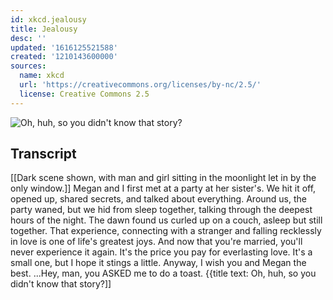 ```yaml
---
id: xkcd.jealousy
title: Jealousy
desc: ''
updated: '1616125521588'
created: '1210143600000'
sources:
  name: xkcd
  url: 'https://creativecommons.org/licenses/by-nc/2.5/'
  license: Creative Commons 2.5
---
```

![Oh, huh, so you didn't know that story?](https://imgs.xkcd.com/comics/jealousy.png)

## Transcript
[[Dark scene shown, with man and girl sitting in the moonlight let in by the only window.]]
Megan and I first met at a party at her sister's.
We hit it off, opened up, shared secrets, and talked about everything. Around us, the party waned, but we hid from sleep together, talking through the deepest hours of the night.
The dawn found us curled up on a couch, asleep but still together.
That experience, connecting with a stranger and falling recklessly in love is one of life's greatest joys.
And now that you're married, you'll never experience it again.
It's the price you pay for everlasting love. It's a small one, but I hope it stings a little.
Anyway, I wish you and Megan the best. 
...Hey, man, you ASKED me to do a toast.
{{title text: Oh, huh, so you didn't know that story?]]

